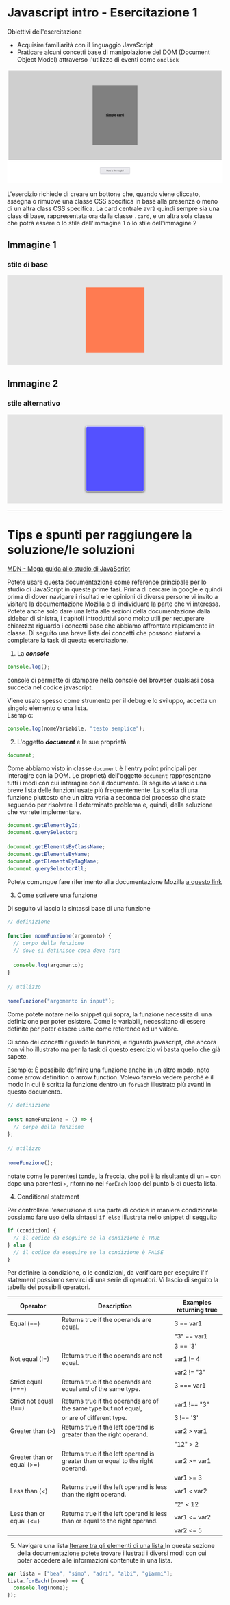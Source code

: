 # Javascript intro - Esercitazione 1

Obiettivi dell'esercitazione

- Acquisire familiarità con il linguaggio JavaScript
- Praticare alcuni concetti base di manipolazione del DOM (Document Object Model) attraverso l'utilizzo di eventi come `onclick`

![Condizione di partenza](/assets/start.png "Condizione di partenza, classe di stili di base")

L'esercizio richiede di creare un bottone che, quando viene cliccato, assegna o rimuove una classe CSS specifica in base alla presenza o meno di un altra class CSS specifica.
La card centrale avrà quindi sempre sia una class di base, rappresentata ora dalla classe `.card`, e un altra sola classe che potrà essere o lo stile dell'immagine 1 o lo stile dell'immagine 2

## Immagine 1

### stile di base

![variante 1](/assets/default.svg "classe di stili di base")

## Immagine 2

### stile alternativo

![variante 2](/assets/styled.svg "stili speciali, classe di stili particolari")

---

# Tips e spunti per raggiungere la soluzione/le soluzioni

[MDN - Mega guida allo studio di JavaScript](https://developer.mozilla.org/en-US/docs/Web/JavaScript)

Potete usare questa documentazione come reference principale per lo studio di JavaScript in queste prime fasi. Prima di cercare in google e quindi prima di dover navigare i risultati e le opinioni di diverse persone vi invito a visitare la documentazione Mozilla e di individuare la parte che vi interessa.
Potete anche solo dare una letta alle sezioni della documentazione dalla sidebar di sinistra, i capitoli introduttivi sono molto utili per recuperare chiarezza riguardo i concetti base che abbiamo affrontato rapidamente in classe.
Di seguito una breve lista dei concetti che possono aiutarvi a completare la task di questa esercitazione.

1. La **_console_**

```js
console.log();
```

console ci permette di stampare nella console del browser qualsiasi cosa succeda nel codice javascript.

Viene usato spesso come strumento per il debug e lo sviluppo, accetta un singolo elemento o una lista.\
Esempio:

```js
console.log(nomeVariabile, "testo semplice");
```

2. L'oggetto **_document_** e le sue proprietà

```js
document;
```

Come abbiamo visto in classe `document` è l'entry point principali per interagire con la DOM.
Le proprietà dell'oggetto `document` rappresentano
tutti i modi con cui interagire con il documento.
Di seguito vi lascio una breve lista delle funzioni usate più frequentemente. La scelta di una funzione piuttosto che un altra varia a seconda del processo che state seguendo per risolvere il determinato problema e, quindi, della soluzione che vorrete implementare.

```js
document.getElementById;
document.querySelector;

document.getElementsByClassName;
document.getElementsByName;
document.getElementsByTagName;
document.querySelectorAll;
```

Potete comunque fare riferimento alla documentazione Mozilla [a questo link](https://developer.mozilla.org/en-US/docs/Web/API/Document)

3.  Come scrivere una funzione

Di seguito vi lascio la sintassi base di una funzione

```js
// definizione

function nomeFunzione(argomento) {
  // corpo della funzione
  // dove si definisce cosa deve fare

  console.log(argomento);
}

// utilizzo

nomeFunzione("argomento in input");
```

Come potete notare nello snippet qui sopra, la funzione necessita di una definizione per poter esistere. Come le variabili, necessitano di essere definite per poter essere usate come reference ad un valore.

Ci sono dei concetti riguardo le funzioni, e riguardo javascript, che ancora non vi ho illustrato ma per la task di questo esercizio vi basta quello che già sapete.

Esempio:
È possibile definire una funzione anche in un altro modo, noto come arrow definition o arrow function.
Volevo farvelo vedere perché è il modo in cui è scritta la funzione dentro un `forEach` illustrato più avanti in questo documento.

```js
// definizione

const nomeFunzione = () => {
  // corpo della funzione
};

// utilizzo

nomeFunzione();
```

notate come le parentesi tonde, la freccia, che poi è la risultante di un `=` con dopo una parentesi `>`, ritornino nel `forEach` loop del punto 5 di questa lista.

4.  Conditional statement

Per controllare l'esecuzione di una parte di codice in maniera condizionale possiamo fare uso della sintassi `if else` illustrata nello snippet di seqguito

```js
if (condition) {
  // il codice da eseguire se la condizione è TRUE
} else {
  // il codice da eseguire se la condizione è FALSE
}
```

Per definire la condizione, o le condizioni, da verificare per eseguire l'if statement possiamo servirci di una serie di operatori.
Vi lascio di seguito la tabella dei possibili operatori.

| Operator                   | Description                                                                     | Examples returning true |
| -------------------------- | ------------------------------------------------------------------------------- | ----------------------- |
| Equal (==)                 | Returns true if the operands are equal.                                         | 3 == var1               |
|                            |                                                                                 | "3" == var1             |
|                            |                                                                                 | 3 == '3'                |
| Not equal (!=)             | Returns true if the operands are not equal.                                     | var1 != 4               |
|                            |                                                                                 | var2 != "3"             |
| Strict equal (===)         | Returns true if the operands are equal and of the same type.                    | 3 === var1              |
|                            |                                                                                 |                         |
| Strict not equal (!==)     | Returns true if the operands are of the same type but not equal,                | var1 !== "3"            |
|                            | or are of different type.                                                       | 3 !== '3'               |
| Greater than (>)           | Returns true if the left operand is greater than the right operand.             | var2 > var1             |
|                            |                                                                                 | "12" > 2                |
| Greater than or equal (>=) | Returns true if the left operand is greater than or equal to the right operand. | var2 >= var1            |
|                            |                                                                                 | var1 >= 3               |
| Less than (<)              | Returns true if the left operand is less than the right operand.                | var1 < var2             |
|                            |                                                                                 | "2" < 12                |
| Less than or equal (<=)    | Returns true if the left operand is less than or equal to the right operand.    | var1 <= var2            |
|                            |                                                                                 | var2 <= 5               |

5.  Navigare una lista
    [Iterare tra gli elementi di una lista ]("https://developer.mozilla.org/en-US/docs/Web/JavaScript/Guide/Indexed_collections#iterating_over_arrays")
    In questa sezione della documentazione potete trovare illustrati i diversi modi con cui poter accedere alle informazioni contenute in una lista.

```js
var lista = ["bea", "simo", "adri", "albi", "giammi"];
lista.forEach((nome) => {
  console.log(nome);
});
```
